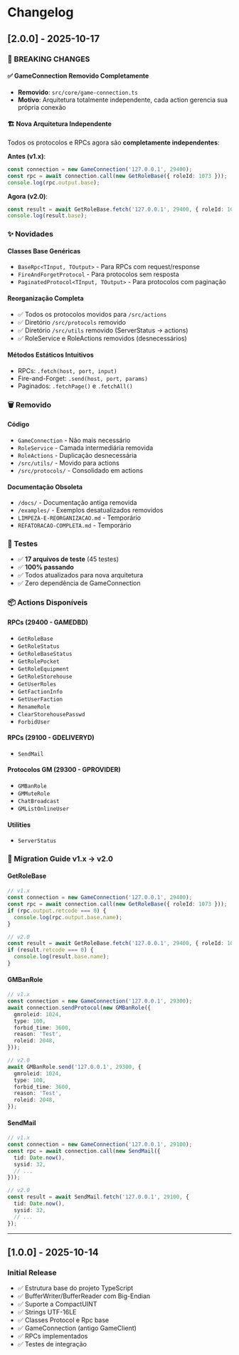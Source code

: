 # Changelog

## [2.0.0] - 2025-10-17

### 🎉 BREAKING CHANGES

#### ✅ GameConnection Removido Completamente
- **Removido**: `src/core/game-connection.ts`
- **Motivo**: Arquitetura totalmente independente, cada action gerencia sua própria conexão

#### 🏗️ Nova Arquitetura Independente

Todos os protocolos e RPCs agora são **completamente independentes**:

**Antes (v1.x)**:
```typescript
const connection = new GameConnection('127.0.0.1', 29400);
const rpc = await connection.call(new GetRoleBase({ roleId: 1073 }));
console.log(rpc.output.base);
```

**Agora (v2.0)**:
```typescript
const result = await GetRoleBase.fetch('127.0.0.1', 29400, { roleId: 1073 });
console.log(result.base);
```

### ✨ Novidades

#### Classes Base Genéricas
- `BaseRpc<TInput, TOutput>` - Para RPCs com request/response
- `FireAndForgetProtocol` - Para protocolos sem resposta
- `PaginatedProtocol<TInput, TOutput>` - Para protocolos com paginação

#### Reorganização Completa
- ✅ Todos os protocolos movidos para `/src/actions`
- ✅ Diretório `/src/protocols` removido
- ✅ Diretório `/src/utils` removido (ServerStatus → actions)
- ✅ RoleService e RoleActions removidos (desnecessários)

#### Métodos Estáticos Intuitivos
- RPCs: `.fetch(host, port, input)`
- Fire-and-Forget: `.send(host, port, params)`
- Paginados: `.fetchPage()` e `.fetchAll()`

### 🗑️ Removido

#### Código
- `GameConnection` - Não mais necessário
- `RoleService` - Camada intermediária removida
- `RoleActions` - Duplicação desnecessária
- `/src/utils/` - Movido para actions
- `/src/protocols/` - Consolidado em actions

#### Documentação Obsoleta
- `/docs/` - Documentação antiga removida
- `/examples/` - Exemplos desatualizados removidos
- `LIMPEZA-E-REORGANIZACAO.md` - Temporário
- `REFATORACAO-COMPLETA.md` - Temporário

### 🧪 Testes

- ✅ **17 arquivos de teste** (45 testes)
- ✅ **100% passando**
- ✅ Todos atualizados para nova arquitetura
- ✅ Zero dependência de GameConnection

### 📦 Actions Disponíveis

#### RPCs (29400 - GAMEDBD)
- `GetRoleBase`
- `GetRoleStatus`
- `GetRoleBaseStatus`
- `GetRolePocket`
- `GetRoleEquipment`
- `GetRoleStorehouse`
- `GetUserRoles`
- `GetFactionInfo`
- `GetUserFaction`
- `RenameRole`
- `ClearStorehousePasswd`
- `ForbidUser`

#### RPCs (29100 - GDELIVERYD)
- `SendMail`

#### Protocolos GM (29300 - GPROVIDER)
- `GMBanRole`
- `GMMuteRole`
- `ChatBroadcast`
- `GMListOnlineUser`

#### Utilities
- `ServerStatus`

### 🔧 Migration Guide v1.x → v2.0

#### GetRoleBase
```typescript
// v1.x
const connection = new GameConnection('127.0.0.1', 29400);
const rpc = await connection.call(new GetRoleBase({ roleId: 1073 }));
if (rpc.output.retcode === 0) {
  console.log(rpc.output.base.name);
}

// v2.0
const result = await GetRoleBase.fetch('127.0.0.1', 29400, { roleId: 1073 });
if (result.retcode === 0) {
  console.log(result.base.name);
}
```

#### GMBanRole
```typescript
// v1.x
const connection = new GameConnection('127.0.0.1', 29300);
await connection.sendProtocol(new GMBanRole({
  gmroleid: 1024,
  type: 100,
  forbid_time: 3600,
  reason: 'Test',
  roleid: 2048,
}));

// v2.0
await GMBanRole.send('127.0.0.1', 29300, {
  gmroleid: 1024,
  type: 100,
  forbid_time: 3600,
  reason: 'Test',
  roleid: 2048,
});
```

#### SendMail
```typescript
// v1.x
const connection = new GameConnection('127.0.0.1', 29100);
const rpc = await connection.call(new SendMail({
  tid: Date.now(),
  sysid: 32,
  // ...
}));

// v2.0
const result = await SendMail.fetch('127.0.0.1', 29100, {
  tid: Date.now(),
  sysid: 32,
  // ...
});
```

---

## [1.0.0] - 2025-10-14

### Initial Release

- ✅ Estrutura base do projeto TypeScript
- ✅ BufferWriter/BufferReader com Big-Endian
- ✅ Suporte a CompactUINT
- ✅ Strings UTF-16LE
- ✅ Classes Protocol e Rpc base
- ✅ GameConnection (antigo GameClient)
- ✅ RPCs implementados
- ✅ Testes de integração
